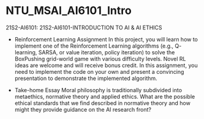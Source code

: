 # NTU_MSAI_AI6101_Intro
21S2-AI6101: 21S2-AI6101-INTRODUCTION TO AI &amp; AI ETHICS


- Reinforcement Learning Assignment
In this project, you will learn how to implement one of the Reinforcement Learning algorithms (e.g., Q- learning, SARSA, or value iteration, policy iteration) to solve the BoxPushing grid-world game with various difficulty levels. Novel RL ideas are welcome and will receive bonus credit. In this assignment, you need to implement the code on your own and present a convincing presentation to demonstrate the implemented algorithm.

- Take-home Essay
Moral philosophy is traditionally subdivided into metaethics, normative theory and applied ethics. What are the possible ethical standards that we find described in normative theory and how might they provide guidance on the AI research front?
